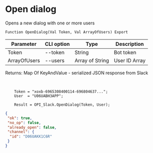 ﻿---
sidebar_position: 1
---

# Open dialog
 Opens a new dialog with one or more users



`Function OpenDialog(Val Token, Val ArrayOfUsers) Export`

  | Parameter | CLI option | Type | Description |
  |-|-|-|-|
  | Token | --token | String | Bot token |
  | ArrayOfUsers | --users | Array of String | User ID Array |

  
  Returns:  Map Of KeyAndValue - serialized JSON response from Slack

<br/>




```bsl title="Code example"
    Token = "xoxb-6965308400114-696804637...";
    User  = "U06UABH3APP";

    Result = OPI_Slack.OpenDialog(Token, User);
```
 



```json title="Result"
{
 "ok": true,
 "no_op": false,
 "already_open": false,
 "channel": {
  "id": "D06UAKK1C6R"
 }
}
```

